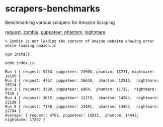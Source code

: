 
# scrapers-benchmarks

Benchmarking various scrapers for Amazon Scraping

[request], [zombie], [puppeteer], [phantom], [nightmare]

[request]: https://github.com/request/request
[zombie]: https://github.com/assaf/zombie
[puppeteer]: https://github.com/GoogleChrome/puppeteer
[phantom]: https://github.com/Medium/phantomjs
[nightmare]: https://github.com/segmentio/nightmare

```
> Zombie is not loading the content of Amazon website showing error while loading amazon.in

npm install

node index.js

Run 1 { request: 5264, puppeteer: 23908, phantom: 18731, nightmare: 18105 }
Run 2 { request: 4767, puppeteer: 16639,  phantom: 12913,  nightmare: 16314 }
Run 3 { request: 3590, puppeteer: 6964,  phantom: 11732,  nightmare: 7145 }
Run 4 { request: 3055, puppeteer: 12170,  phantom: 14384,  nightmare: 22128 }
Run 5 { request: 7150, puppeteer: 23481,  phantom: 14454,  nightmare: 22794 }
Average: { request: 4765, puppeteer: 16632,  phantom: 14442,  nightmare: 17297 }


```
